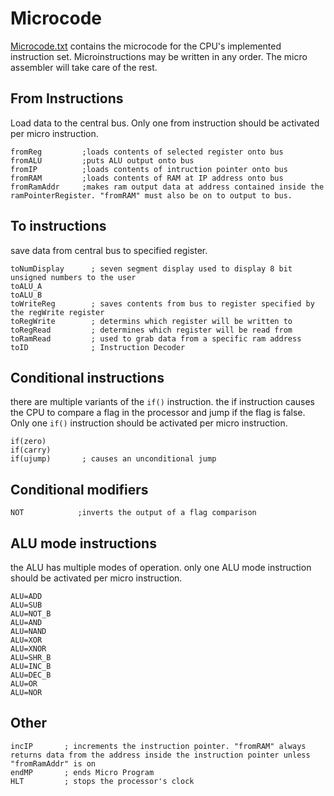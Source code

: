 # Microcode

[Microcode.txt](./Microcode.txt) contains the microcode for the CPU's implemented instruction set. Microinstructions may be written in any order. The micro assembler will take care of the rest.

## From Instructions
Load data to the central bus. Only one from instruction should be activated per micro instruction.
```
fromReg         ;loads contents of selected register onto bus
fromALU         ;puts ALU output onto bus
fromIP          ;loads contents of intruction pointer onto bus
fromRAM         ;loads contents of RAM at IP address onto bus
fromRamAddr     ;makes ram output data at address contained inside the ramPointerRegister. "fromRAM" must also be on to output to bus.
```

## To instructions
save data from central bus to specified register.
```
toNumDisplay      ; seven segment display used to display 8 bit unsigned numbers to the user
toALU_A
toALU_B
toWriteReg        ; saves contents from bus to register specified by the regWrite register
toRegWrite        ; determins which register will be written to
toRegRead         ; determines which register will be read from
toRamRead         ; used to grab data from a specific ram address
toID              ; Instruction Decoder
```

## Conditional instructions
there are multiple variants of the ``if()`` instruction. the if instruction causes the CPU to compare a flag in the processor and jump if the flag is false. Only one ``if()`` instruction should be activated per micro instruction.
```
if(zero)
if(carry)
if(ujump)       ; causes an unconditional jump
```

## Conditional modifiers
```
NOT            ;inverts the output of a flag comparison
```

## ALU mode instructions
the ALU has multiple modes of operation. only one ALU mode instruction should be activated per micro instruction.
```
ALU=ADD
ALU=SUB
ALU=NOT_B
ALU=AND
ALU=NAND
ALU=XOR
ALU=XNOR
ALU=SHR_B
ALU=INC_B
ALU=DEC_B
ALU=OR
ALU=NOR
```

## Other

```
incIP       ; increments the instruction pointer. "fromRAM" always returns data from the address inside the instruction pointer unless "fromRamAddr" is on
endMP       ; ends Micro Program
HLT         ; stops the processor's clock
